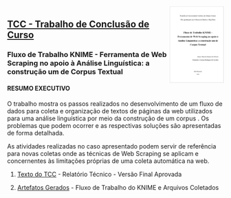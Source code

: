 <img src="/zImagens/tcc-capa.png" align="right" width="25%" height="25%"/>

## [TCC - Trabalho de Conclusão de Curso](/TCC)
### Fluxo de Trabalho KNIME - Ferramenta de Web Scraping no apoio à Análise Linguística: a construção um de Corpus Textual

#### RESUMO EXECUTIVO

O trabalho mostra os passos realizados no desenvolvimento de um fluxo de dados para coleta e organização de textos de páginas da web utilizados para uma análise linguística por meio da construção de um corpus . Os problemas que podem ocorrer e as respectivas soluções são apresentadas de forma detalhada.

As atividades realizadas no caso apresentado podem servir de referência para novas coletas onde as técnicas de Web Scraping se aplicam e concernentes às limitações próprias de uma coleta automática na web.

1. [Texto do TCC](CDBD_TCC_Knime_Marcelo_Honorio_de_Oliveira.pdf) - Relatório Técnico - Versão Final Aprovada

2. [Artefatos Gerados](Data_Driven_Analysis_-_Modals_Verbs.zip) - Fluxo de Trabalho do KNIME e Arquivos Coletados
